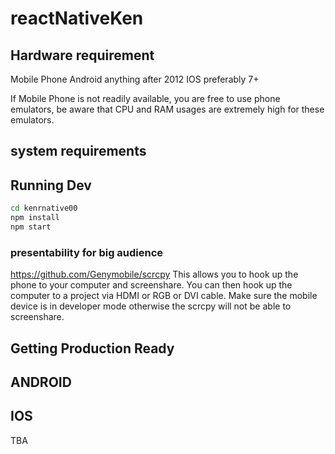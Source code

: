# reactNativeKen

## Hardware requirement
Mobile Phone
    Android anything after 2012
    IOS preferably 7+

If Mobile Phone is not readily available, 
you are free to use phone emulators, be aware that 
CPU and RAM usages are extremely high for these emulators. 

## system requirements


## Running Dev

``` bash
cd kenrnative00 
npm install
npm start
``` 

### presentability for big audience
https://github.com/Genymobile/scrcpy
This allows you to hook up the phone to your computer and screenshare.
You can then hook up the computer to a project via HDMI or RGB or DVI cable. 
Make sure the mobile device is in developer mode otherwise the scrcpy will not be able to screenshare.

## Getting Production Ready

## ANDROID


##  IOS
TBA

